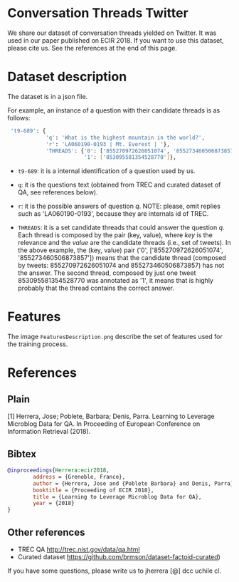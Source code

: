 # Conversation Threads Twitter

We share our dataset of conversation threads yielded on Twitter. 
It was used in our paper published on ECIR 2018. 
If you want to use this dataset, please cite us. 
See the references at the end of this page. 

# Dataset description

The dataset is in a json file. 

For example, an instance of a question with their candidate threads is as follows:

```bash
 't9-689': {
            'q': 'What is the highest mountain in the world?',
            'r': 'LA060190-0193 | Mt. Everest | '},
            'THREADS': {'0': ['855270972626051074', '855273460506873857'],
                        '1': ['853095581354528770']},
```

* `t9-689`: it is a internal identification of a question used by us. 

* `q`: it is the questions text (obtained from TREC and curated dataset of QA, see references below).

* `r`: it is the possible answers of question *q*. NOTE: please, omit replies such as 'LA060190-0193', because they are internals id of TREC. 

* `THREADS`: it is a set candidate threads that could answer the question *q*. Each thread is composed by the pair (key, value), where *key* is the relevance and the *value* are the candidate threads (i.e., set of tweets).
In the above example, the (key, value) pair ('0', ['855270972626051074', '855273460506873857']) means that the candidate thread (composed by tweets: 855270972626051074 and 855273460506873857) has not the answer. 
The second thread, composed by just one tweet 853095581354528770 was annotated as '1', it means that is highly probably that the thread contains the correct answer. 

# Features 

The image `FeaturesDescription.png` describe the set of features used for the training process. 


# References

## Plain

[1] Herrera, Jose; Poblete, Barbara; Denis, Parra. Learning to Leverage Microblog Data for QA. In Proceeding of European Conference on Information Retrieval (2018). 

## Bibtex

```bibtex
@inproceedings{Herrera:ecir2018,
        address = {Grenoble, France},
        author = {Herrera, Jose and {Poblete Barbara} and Denis, Parra},
        booktitle = {Proceeding of ECIR 2018},
        title = {Learning to Leverage Microblog Data for QA},
        year = {2018}
}
```

## Other references

* TREC QA http://trec.nist.gov/data/qa.html 
* Curated dataset https://github.com/brmson/dataset-factoid-curated)

If you have some questions, please write us to jherrera [@] dcc uchile cl.


